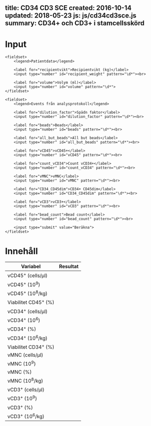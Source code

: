 title: CD34 CD3 SCE
created: 2016-10-14
updated: 2018-05-23
js: js/cd34cd3sce.js
summary: CD34+ och CD3+ i stamcellsskörd
---

# Input

<form id="calc" action="javascript:cd34cd3calc()">

    <fieldset>
        <legend>Patientdata</legend>

        <label for="recipientvikt">Recipientvikt (kg)</label>
        <input type="number" id="recipient_weight" pattern="\d*"><br>

        <label for="volume">Volym (ml)</label>
        <input type="number" id="volume" pattern="\d*">
    </fieldset>

    <fieldset>
        <legend>Events från analysprotokoll</legend>

        <label for="dilution_factor">Spädn faktor</label>
        <input type="number" id="dilution_factor" pattern="\d*"><br>

        <label for="beads">Beads</label>
        <input type="number" id="beads" pattern="\d*"><br>

        <label for="all_but_beads">All but beads</label>
        <input type="number" id="all_but_beads" pattern="\d*"><br>

        <label for="vCD45">vCD45+</label>
        <input type="number" id="vCD45" pattern="\d*"><br>

        <label for="count_vCD34">Count vCD34+</label>
        <input type="number" id="count_vCD34" pattern="\d*"><br>

        <label for="vMNC">vMNC</label>
        <input type="number" id="vMNC" pattern="\d*"><br>

        <label for="CD34_CD45dim">CD34+ CD45dim</label>
        <input type="number" id="CD34_CD45dim" pattern="\d*"><br>

        <label for="vCD3">vCD3+</label>
        <input type="number" id="vCD3" pattern="\d*"><br>

        <label for="bead_count">Bead count</label>
        <input type="number" id="bead_count" pattern="\d*"><br>

        <input type="submit" value="Beräkna">
    </fieldset>
</form>

# Innehåll

<table>
    <thead>
        <tr>
            <th>Variabel</th>
            <th>Resultat</th>
        </tr>
    </thead>
    <tbody>
        <tr>
            <td>vCD45<sup>+</sup> (cells/&mu;l)</td>
            <td id="CD45_cells"></td>
        </tr>
        <tr>
            <td>vCD45<sup>+</sup> (10<sup>9</sup>)</td>
            <td id="CD45_tot"></td>
        </tr>
        <tr>
            <td>vCD45<sup>+</sup> (10<sup>8</sup>/kg)</td>
            <td id="CD45_kg"></td>
        </tr>
        <tr>
            <td>Viabilitet CD45<sup>+</sup> (%)</td>
            <td id="CD45_viability"></td>
        </tr>
        <tr>
            <td>vCD34<sup>+</sup> (cells/&mu;l)</td>
            <td id="CD34_cells"></td>
        </tr>
        <tr>
            <td>vCD34<sup>+</sup> (10<sup>6</sup>)</td>
            <td id="CD34_tot"></td>
        </tr>
        <tr>
            <td>vCD34<sup>+</sup> (%)</td>
            <td id="CD34_percent"></td>
        </tr>
        <tr class="info">
            <td>vCD34<sup>+</sup> (10<sup>6</sup>/kg)</td>
            <td id="CD34_kg"></td>
        </tr>
        <tr>
            <td>Viabilitet CD34<sup>+</sup> (%)</td>
            <td id="CD34_viability"></td>
        </tr>
        <tr>
            <td>vMNC (cells/&mu;l)</td>
            <td id="MNC_cells"></td>
        </tr>
        <tr>
            <td>vMNC (10<sup>9</sup>)</td>
            <td id="MNC_tot"></td>
        </tr>
        <tr>
            <td>vMNC (%)</td>
            <td id="MNC_percent"></td>
        </tr>
        <tr>
            <td>vMNC (10<sup>8</sup>/kg)</td>
            <td id="MNC_kg"></td>
        </tr>
        <tr>
            <td>vCD3<sup>+</sup> (cells/&mu;l)</td>
            <td id="CD3_cells"></td>
        </tr>
        <tr>
            <td>vCD3<sup>+</sup> (10<sup>9</sup>)</td>
            <td id="CD3_tot"></td>
        </tr>
        <tr>
            <td>vCD3<sup>+</sup> (%)</td>
            <td id="CD3_percent"></td>
        </tr>
        <tr>
            <td>vCD3<sup>+</sup> (10<sup>6</sup>/kg)</td>
            <td id="CD3_kg"></td>
        </tr>
    </tbody>
</table>
